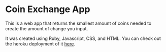 # Coin Exchange App
This is a web app that returns the smallest amount of coins needed to create
the amount of change you input.

It was created using Ruby, Javascript, CSS, and HTML.
You can check out the heroku deployment of it [here](https://gb-adv-coin-change.herokuapp.com/).